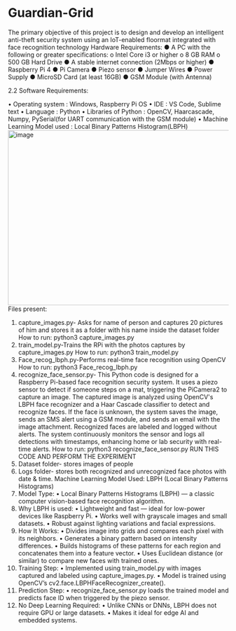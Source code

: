 # Guardian-Grid
The primary objective of this project is to design and develop an intelligent anti-theft security system using an IoT-enabled floormat integrated with face recognition technology
Hardware Requirements:
●	A PC with the following or greater specifications:
o	Intel Core i3 or higher
o	8 GB RAM
o	500 GB Hard Drive
●	A stable internet connection (2Mbps or higher)
●	Raspberry Pi 4 
●	Pi Camera
●	Piezo sensor
●	Jumper Wires
●	Power Supply
●	MicroSD Card (at least 16GB)
●	GSM Module (with Antenna)

2.2 Software Requirements:

•	Operating system	                   : Windows, Raspberry Pi OS
•	IDE                                           : VS Code, Sublime text
•	Language                                  : Python
•	Libraries of Python                   : OpenCV, Haarcascade, Numpy, PySerial(for UART communication with the GSM module)
•	Machine Learning Model used : Local Binary Patterns Histogram(LBPH)
<img width="660" height="400" alt="image" src="https://github.com/user-attachments/assets/4207c2bc-b0c6-43ee-8599-85fbbbcc7428" />
Files present:
1.	capture_images.py- Asks for name of person and captures 20 pictures of him and stores it as a folder with his name inside the dataset folder
   How to run: python3 capture_images.py
3.	train_model.py-Trains the RPi with the photos captures by capture_images.py
   How to run: python3 train_model.py
5.	Face_recog_lbph.py-Performs real-time face recognition using OpenCV
   How to run: python3 Face_recog_lbph.py
7.	recognize_face_sensor.py- This Python code is designed for a Raspberry Pi-based face recognition security system. It uses a piezo sensor to detect if someone steps on a mat, triggering the PiCamera2 to capture an image. The captured image is analyzed using OpenCV's LBPH face recognizer and a Haar Cascade classifier to detect and recognize faces. If the face is unknown, the system saves the image, sends an SMS alert using a GSM module, and sends an email with the image attachment. Recognized faces are labeled and logged without alerts. The system continuously monitors the sensor and logs all detections with timestamps, enhancing home or lab security with real-time alerts.
   How to run: python3 recognize_face_sensor.py
  RUN THIS CODE AND PERFORM THE EXPERIMENT
9.	Dataset folder- stores images of people
10.	Logs folder- stores both recognized and unrecognized face photos with date & time.
Machine Learning Model Used: LBPH (Local Binary Patterns Histograms)
1.	Model Type:
•	Local Binary Patterns Histograms (LBPH) — a classic computer vision-based face recognition algorithm.
2.	Why LBPH is used:
•	Lightweight and fast — ideal for low-power devices like Raspberry Pi.
•	Works well with grayscale images and small datasets.
•	Robust against lighting variations and facial expressions.
3.	How It Works:
•	Divides image into grids and compares each pixel with its neighbors.
•	Generates a binary pattern based on intensity differences.
•	Builds histograms of these patterns for each region and concatenates them into a feature vector.
•	Uses Euclidean distance (or similar) to compare new faces with trained ones.
4.	Training Step:
•	Implemented using train_model.py with images captured and labeled using capture_images.py.
•	Model is trained using OpenCV’s cv2.face.LBPHFaceRecognizer_create().
5.	Prediction Step:
•	recognize_face_sensor.py loads the trained model and predicts face ID when triggered by the piezo sensor.
6.	No Deep Learning Required:
•	Unlike CNNs or DNNs, LBPH does not require GPU or large datasets.
•	Makes it ideal for edge AI and embedded systems.



